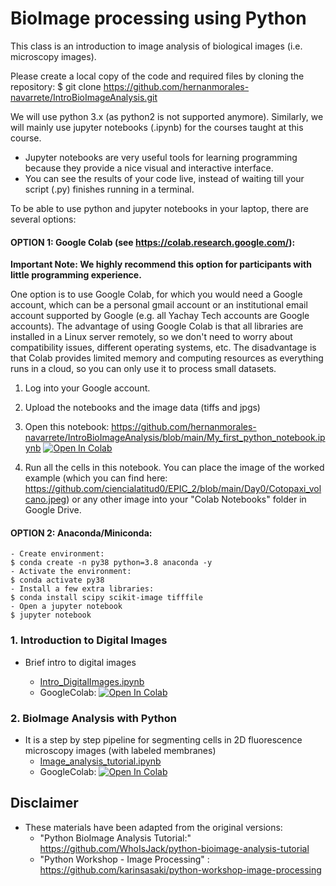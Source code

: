 # BioImage processing using Python

This class is an introduction to image analysis of biological images (i.e. microscopy images).

Please create a local copy of the code and required files by cloning the repository:
$ git clone https://github.com/hernanmorales-navarrete/IntroBioImageAnalysis.git

We will use python 3.x (as python2 is not supported anymore). Similarly, we will mainly use jupyter notebooks (.ipynb) for the courses taught at this course.

- Jupyter notebooks are very useful tools for learning programming because they provide a nice visual and interactive interface.
- You can see the results of your code live, instead of waiting till your script (.py) finishes running in a terminal.


To be able to use python and jupyter notebooks in your laptop, there are several options:

#### OPTION 1: Google Colab (see https://colab.research.google.com/):

**Important Note: We highly recommend this option for participants with little programming experience.**

One option is to use Google Colab, for which you would need a Google account, which can be a personal gmail account or an institutional email account supported by Google (e.g. all Yachay Tech accounts are Google accounts). The advantage of using Google Colab is that all libraries are installed in a Linux server remotely, so we don't need to worry about compatibility issues, different operating systems, etc. The disadvantage is that Colab provides limited memory and computing resources as everything runs in a cloud, so you can only use it to process small datasets.


1. Log into your Google account.

2. Upload the notebooks and the image data (tiffs and jpgs)

3. Open this notebook: https://github.com/hernanmorales-navarrete/IntroBioImageAnalysis/blob/main/My_first_python_notebook.ipynb [![Open In Colab](https://colab.research.google.com/assets/colab-badge.svg)](https://colab.research.google.com/github//hernanmorales-navarrete/IntroBioImageAnalysis/blob/main/My_first_python_notebook.ipynb)


5. Run all the cells in this notebook. You can place the image of the worked example (which you can find here: https://github.com/ciencialatitud0/EPIC_2/blob/main/Day0/Cotopaxi_volcano.jpeg) or any other image into your "Colab Notebooks" folder in Google Drive.

	
#### OPTION 2: Anaconda/Miniconda:
	- Create environment:
	$ conda create -n py38 python=3.8 anaconda -y
	- Activate the environment:
 	$ conda activate py38	
 	- Install a few extra libraries:
 	$ conda install scipy scikit-image tifffile
 	- Open a jupyter notebook
 	$ jupyter notebook


### 1. Introduction to Digital Images
- Brief intro to digital images

	* [Intro_DigitalImages.ipynb](Intro_DigitalImages.ipynb)
	* GoogleColab:
 		[![Open In Colab](https://colab.research.google.com/assets/colab-badge.svg)](https://colab.research.google.com/github/hernanmorales-navarrete/IntroBioImageAnalysis/blob/main/Intro_DigitalImages.ipynb)
 
 
### 2. BioImage Analysis with Python

- It is a step by step pipeline for segmenting cells in 2D fluorescence microscopy images (with labeled membranes)
	* [Image_analysis_tutorial.ipynb](Image_analysis_tutorial.ipynb)
	* GoogleColab:
	[![Open In Colab](https://colab.research.google.com/assets/colab-badge.svg)](https://colab.research.google.com/github//hernanmorales-navarrete/IntroBioImageAnalysis/blob/main/Image_analysis_tutorial.ipynb)


## Disclaimer
- These materials have been adapted from the original versions: 
    - "Python BioImage Analysis Tutorial:" https://github.com/WhoIsJack/python-bioimage-analysis-tutorial
    - "Python Workshop - Image Processing" : https://github.com/karinsasaki/python-workshop-image-processing
